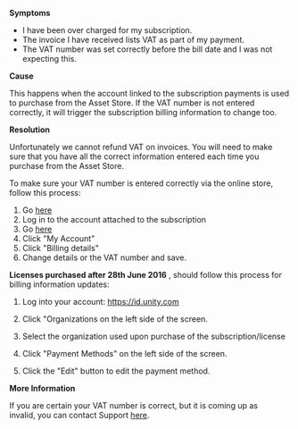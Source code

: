 
        

**Symptoms** 

*   I have been over charged for my subscription.
*   The invoice I have received lists VAT as part of my payment.
*   The VAT number was set correctly before the bill date and I was not expecting this. 

**Cause** 

This happens when the account linked to the subscription payments is used to purchase from the Asset Store. If the VAT number is not entered correctly, it will trigger the subscription billing information to change too. 

**Resolution** 

Unfortunately we cannot refund VAT on invoices. You will need to make sure that you have all the correct information entered each time you purchase from the Asset Store.

To make sure your VAT number is entered correctly via the online store, follow this process:

1. Go [here](https://accounts.unity3d.com/sign-in)  
2. Log in to the account attached to the subscription  
3. Go [here](https://store.unity3d.com/)  
4. Click "My Account"  
5. Click "Billing details"  
6. Change details or the VAT number and save.

**Licenses purchased after 28th June 2016** , should follow this process for billing information updates:

1.  Log into your account: https://id.unity.com
2.  Click "Organizations on the left side of the screen.  

3.  Select the organization used upon purchase of the subscription/license  

4.  Click "Payment Methods" on the left side of the screen.  

5.  Click the "Edit" button to edit the payment method.

**More Information** 

If you are certain your VAT number is correct, but it is coming up as invalid, you can contact Support [here](/hc/en-us/requests/new). 

      